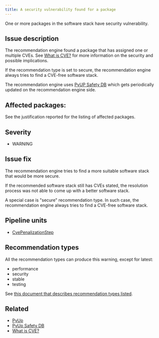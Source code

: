 ```yaml
---
title: A security vulnerability found for a package
---
```


One or more packages in the software stack have security vulnerability.

## Issue description

The recommendation engine found a package that has assigned one or multiple
CVEs. See [What is CVE?][3] for more information on the security and possible
implications.

If the recommendation type is set to secure, the recommendation engine always
tries to find a CVE-free software stack.

The recommendation engine uses [PyUP Safety DB][2] which gets periodically
updated on the recommendation engine side.

## Affected packages:

See the justification reported for the listing of affected packages.

## Severity

 * WARNING

## Issue fix

The recommendation engine tries to find a more suitable software stack that
would be more secure.

If the recommended software stack still has CVEs stated, the resolution process
was not able to come up with a better software stack.

A special case is "secure" recommendation type. In such case, the
recommendation engine always tries to find a CVE-free software stack.

## Pipeline units

 * [CvePenalizationStep](https://thoth-station.ninja/docs/developers/adviser/thoth.adviser.steps.html#thoth.adviser.steps.CvePenalizationStep)

## Recommendation types

All the recommendation types can produce this warning, except for latest:

 * performance
 * security
 * stable
 * testing

See [this document that describes recommendation types
listed](http://thoth-station.ninja/recommendation-types).

## Related

 * [PyUp][1]
 * [PyUp Safety DB][2]
 * [What is CVE?][3]

[1]: https://pyup.io/
[2]: https://github.com/pyupio/safety-db
[3]: https://www.redhat.com/en/topics/security/what-is-cve
